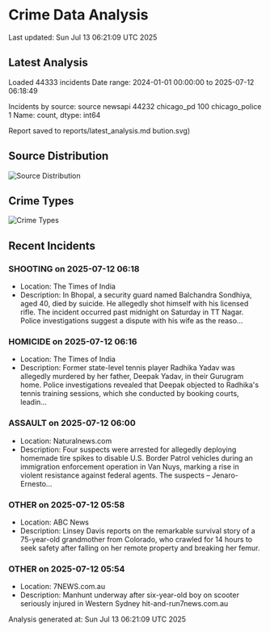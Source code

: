 # Crime Data Analysis
Last updated: Sun Jul 13 06:21:09 UTC 2025

## Latest Analysis

Loaded 44333 incidents
Date range: 2024-01-01 00:00:00 to 2025-07-12 06:18:49

Incidents by source:
source
newsapi           44232
chicago_pd          100
chicago_police        1
Name: count, dtype: int64

Report saved to reports/latest_analysis.md
bution.svg)

## Source Distribution
![Source Distribution](images/source_distribution.svg)

## Crime Types
![Crime Types](images/crime_types.svg)

## Recent Incidents

### SHOOTING on 2025-07-12 06:18
- Location: The Times of India
- Description: In Bhopal, a security guard named Balchandra Sondhiya, aged 40, died by suicide. He allegedly shot himself with his licensed rifle. The incident occurred past midnight on Saturday in TT Nagar. Police investigations suggest a dispute with his wife as the reaso…


### HOMICIDE on 2025-07-12 06:16
- Location: The Times of India
- Description: Former state-level tennis player Radhika Yadav was allegedly murdered by her father, Deepak Yadav, in their Gurugram home. Police investigations revealed that Deepak objected to Radhika's tennis training sessions, which she conducted by booking courts, leadin…


### ASSAULT on 2025-07-12 06:00
- Location: Naturalnews.com
- Description: Four suspects were arrested for allegedly deploying homemade tire spikes to disable U.S. Border Patrol vehicles during an immigration enforcement operation in Van Nuys, marking a rise in violent resistance against federal agents. The suspects – Jenaro-Ernesto…


### OTHER on 2025-07-12 05:58
- Location: ABC News
- Description: Linsey Davis reports on the remarkable survival story of a 75-year-old grandmother from Colorado, who crawled for 14 hours to seek safety after falling on her remote property and breaking her femur.


### OTHER on 2025-07-12 05:54
- Location: 7NEWS.com.au
- Description: Manhunt underway after six-year-old boy on scooter seriously injured in Western Sydney hit-and-run7news.com.au

Analysis generated at: Sun Jul 13 06:21:09 UTC 2025
